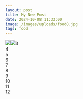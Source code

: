 ```yaml
---
layout: post
title: My New Post
date: 2024-10-08 11:33:00
image: /images/uploads/food8.jpg
tags: food
---
```

<div class="container">
  <div class="row">
    <div class="col">
<img src="/images/uploads/food1.jpg>
<p> This is card 1</p>
</div>
    <div class="col"><img src="/images/uploadsfood2.jpg>
<p> This is card 2</p></div>
    <div class="col">3</div>
  </div>
  <div class="row">
    <div class="col">4</div>
    <div class="col">5</div>
    <div class="col">6</div>
  </div>
  <div class="row">
    <div class="col">7</div>
    <div class="col">8</div>
    <div class="col">9</div>
  </div>
  <div class="row">
    <div class="col">10</div>
    <div class="col">11</div>
    <div class="col">12</div>
  </div>
</div>
